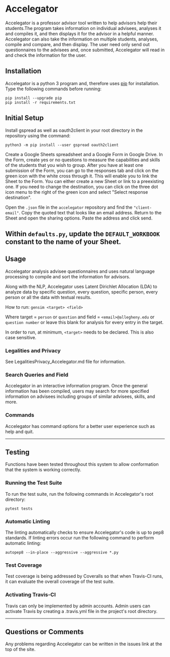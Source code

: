# Accelegator

Accelegator is a professor advisor tool written to help advisors help their
students.The program takes information on individual advisees, analyses it and
compiles it, and then displays it for the advisor in a helpful manner.
Accelegator can also take the information on multiple students, analyses,
compile and compare, and then display. The user need only send out
questionnaires to the advisees and, once submitted, Accelegator will read in
and check the information for the user.

## Installation

Accelegator is a python 3 program and, therefore uses
[pip](https://pip.pypa.io/en/stable/installing/) for installation. Type
the following commands before running:

```shell
pip install --upgrade pip
pip install -r requirements.txt
```

## Initial Setup

Install gspread as well as oauth2client in your root directory in the
repository using the command:

```shell
python3 -m pip install --user gspread oauth2client
```
Create a Google Sheets spreadsheet and a Google Form in Google Drive.  In the
Form, create yes or no questions to measure the capabilities and skills of the
students that you wish to group.  After you have at least one submission of the
Form, you can go to the responses tab and click on the green icon with the white
cross through it.  This will enable you to link the Sheet to the Form.  You can
either create a new Sheet or link to a preexisting one.  If you need to change
the destination, you can click on the three dot icon menu to the right of the
green icon and select "Select response destination".

Open the `.json` file in the `accelegator` repository and find the `"client-email"`.
Copy the quoted text that looks like an email address.  Return to the Sheet and
open the sharing options.  Paste the address and click send.

Within `defaults.py`, update the `DEFAULT_WORKBOOK` constant to the name of your
Sheet.
---

## Usage

Accelegator analysis advisee questionnaires and uses natural language
processing to compile and sort the information for
advisors.

Along with the NLP, Accelegator uses Latent Dirichlet Allocation (LDA) to
analyze data by specific question, every question, specific person, every
person or all the data with textual results.

How to run:
`` gensim <target> <field> ``

Where target = `person` or `question`
and field = `<email>@allegheny.edu` or `question number` or leave this blank for
analysis for every entry in the target.

In order to run, at minimum, ``<target>`` needs to be declared. This is also
case sensitive.

### Legalities and Privacy

See LegalitiesPrivacy_Accelegator.md file for information.

### Search Queries and Field

Accelegator in an interactive information program. Once the general
information has been compiled, users may search for more specified information
on advisees including groups of similar advisees, skills, and more.

### Commands

Accelegator has command options for a better user experience such as help and
quit.

---

## Testing

Functions have been tested throughout this system to allow conformation that
the system is working correctly.

### Running the Test Suite

To run the test suite, run the following commands in Accelegator's root
directory:

```shell
pytest tests
```

### Automatic Linting

The linting automatically checks to ensure Accelegator's code is up to pep8
standards. If linting errors occur run the following command to perform
automatic linting:

```shell
autopep8 --in-place --aggressive --aggressive *.py
```

### Test Coverage

Test coverage is being addressed by Coveralls so that when Travis-CI runs, it
can evaluate the overall coverage of the test suite.

### Activating Travis-CI

Travis can only be implemented by admin accounts. Admin users can activate
Travis by creating a .travis.yml file in the project's root directory.

---

## Questions or Comments
Any problems regarding Accelegator can be written in the issues link at the
top of the site.
